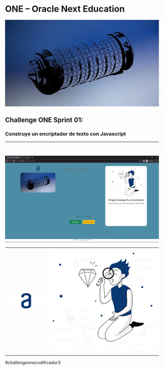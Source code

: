 # ONE – Oracle Next Education

![cryptex](./img/cryptex.jpeg)

## Challenge ONE Sprint 01:
### Construye un encriptador de texto con Javascript
<hr>
<br>

![Video](./img/video.gif)

<table>
<tr>
<td>

![logo](./img/logo.svg)

</td>
<td>

![](./img/guy.svg)

</td>
</tr>
</table>

#challengeonecodificador3

